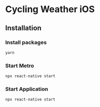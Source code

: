 # Cycling Weather iOS

## Installation

### Install packages

```bash
yarn
```
### Start Metro

```bash
npx react-native start
```

### Start Application
```bash
npx react-native start
```
